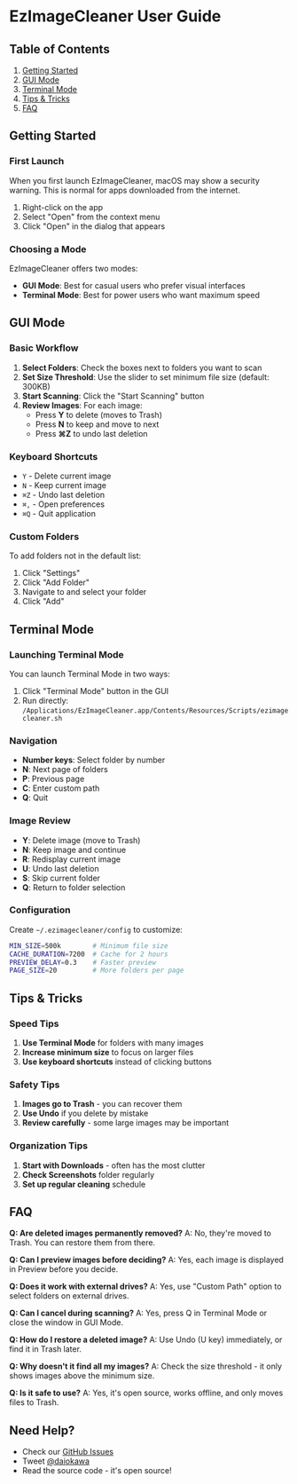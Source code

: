 # EzImageCleaner User Guide

## Table of Contents
1. [Getting Started](#getting-started)
2. [GUI Mode](#gui-mode)
3. [Terminal Mode](#terminal-mode)
4. [Tips & Tricks](#tips--tricks)
5. [FAQ](#faq)

## Getting Started

### First Launch
When you first launch EzImageCleaner, macOS may show a security warning. This is normal for apps downloaded from the internet.

1. Right-click on the app
2. Select "Open" from the context menu
3. Click "Open" in the dialog that appears

### Choosing a Mode
EzImageCleaner offers two modes:
- **GUI Mode**: Best for casual users who prefer visual interfaces
- **Terminal Mode**: Best for power users who want maximum speed

## GUI Mode

### Basic Workflow
1. **Select Folders**: Check the boxes next to folders you want to scan
2. **Set Size Threshold**: Use the slider to set minimum file size (default: 300KB)
3. **Start Scanning**: Click the "Start Scanning" button
4. **Review Images**: For each image:
   - Press **Y** to delete (moves to Trash)
   - Press **N** to keep and move to next
   - Press **⌘Z** to undo last deletion

### Keyboard Shortcuts
- `Y` - Delete current image
- `N` - Keep current image
- `⌘Z` - Undo last deletion
- `⌘,` - Open preferences
- `⌘Q` - Quit application

### Custom Folders
To add folders not in the default list:
1. Click "Settings"
2. Click "Add Folder"
3. Navigate to and select your folder
4. Click "Add"

## Terminal Mode

### Launching Terminal Mode
You can launch Terminal Mode in two ways:
1. Click "Terminal Mode" button in the GUI
2. Run directly: `/Applications/EzImageCleaner.app/Contents/Resources/Scripts/ezimagecleaner.sh`

### Navigation
- **Number keys**: Select folder by number
- **N**: Next page of folders
- **P**: Previous page
- **C**: Enter custom path
- **Q**: Quit

### Image Review
- **Y**: Delete image (move to Trash)
- **N**: Keep image and continue
- **R**: Redisplay current image
- **U**: Undo last deletion
- **S**: Skip current folder
- **Q**: Return to folder selection

### Configuration
Create `~/.ezimagecleaner/config` to customize:
```bash
MIN_SIZE=500k        # Minimum file size
CACHE_DURATION=7200  # Cache for 2 hours
PREVIEW_DELAY=0.3    # Faster preview
PAGE_SIZE=20         # More folders per page
```

## Tips & Tricks

### Speed Tips
1. **Use Terminal Mode** for folders with many images
2. **Increase minimum size** to focus on larger files
3. **Use keyboard shortcuts** instead of clicking buttons

### Safety Tips
1. **Images go to Trash** - you can recover them
2. **Use Undo** if you delete by mistake
3. **Review carefully** - some large images may be important

### Organization Tips
1. **Start with Downloads** - often has the most clutter
2. **Check Screenshots** folder regularly
3. **Set up regular cleaning** schedule

## FAQ

**Q: Are deleted images permanently removed?**
A: No, they're moved to Trash. You can restore them from there.

**Q: Can I preview images before deciding?**
A: Yes, each image is displayed in Preview before you decide.

**Q: Does it work with external drives?**
A: Yes, use "Custom Path" option to select folders on external drives.

**Q: Can I cancel during scanning?**
A: Yes, press Q in Terminal Mode or close the window in GUI Mode.

**Q: How do I restore a deleted image?**
A: Use Undo (U key) immediately, or find it in Trash later.

**Q: Why doesn't it find all my images?**
A: Check the size threshold - it only shows images above the minimum size.

**Q: Is it safe to use?**
A: Yes, it's open source, works offline, and only moves files to Trash.

## Need Help?

- Check our [GitHub Issues](https://github.com/koichiokawa/EzImageCleaner/issues)
- Tweet [@daiokawa](https://x.com/daiokawa)
- Read the source code - it's open source!
